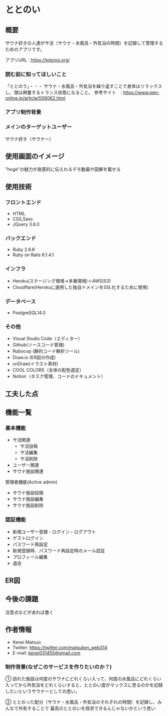 # ととのい

## 概要 
サウナ好きの人達がサ活（サウナ・水風呂・外気浴の時間）を記録して管理するためのアプリです。


アプリURL : https://totonoi.org/

### 読む前に知ってほしいこと
「ととのう」・・・ サウナ・水風呂・外気浴を繰り返すことで身体はリラックスし、頭は興奮するトランス状態になること。
参考サイト　: https://www.pen-online.jp/article/008062.html

### アプリ制作背景

### メインのターゲットユーザー
サウナ好き（サウナー）

## 使用画面のイメージ

"hoge"の魅力が直感的に伝えわるデモ動画や図解を載せる

## 使用技術

### フロントエンド
- HTML
- CSS,Sass
- JQuery 3.6.0

### バックエンド
- Ruby 2.6.8
- Ruby on Rails 6.1.4.1

### インフラ
- Heroku(ステージング環境→本番環境)＋AWS(S3)
- Cloudflare(Herokuに適用した独自ドメインをSSL化するために使用)

### データベース
- PostgreSQL14.0

### その他
- Visual Studio Code（エディター）
- Github(ソースコード管理)
- Rubocop (静的コード解析ツール)
- Draw.io (ER図の作成)
- unDraw(イラスト素材)
- COOL COLORS（全体の配色選定）
- Notion（タスク管理、コードのドキュメント）

## 工夫した点


## 機能一覧

### 基本機能
- サ活関連
  - サ活投稿
  - サ活編集
  - サ活削除
- ユーザー関連
- サウナ施設関連


管理者機能(Active admin)
- サウナ施設投稿
- サウナ施設編集
- サウナ施設削除

### 認証機能
- 新規ユーザー登録・ログイン・ログアウト
- ゲストログイン
- パスワード再設定
- 新規登録時、パスワード再設定時のメール認証
- プロフィール編集
- 退会



## ER図



## 今後の課題

注意点などがあれば書く

## 作者情報

- Kenei Matsuo
- Twitter: https://twitter.com/matsuken_web314
- E-mail: kenei031455@gmail.com

### 制作背景(なぜこのサービスを作りたいのか？)

① 訪れた施設は何度のサウナにどれくらい入って、何度の水風呂にどれくらい入ってから外気浴をどれくらいすると、ととのい度がマックスに至るのかを記録したいというサウナーとしての思い。

② ととのった配分（サウナ・水風呂・外気浴のそれぞれの時間）を記録し、みんなで共有することで
最高のととのいを探求できるんじゃないかという思い


